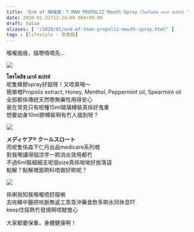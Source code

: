 ```yaml
---
title: 'End of 喉嚨痕：T.MAN PROPOLIZ Mouth Spray（โพรโพลิซ เมาท์ สเปรย์）'
date: 2020-01-31T13:24:00.004+08:00
draft: false
aliases: [ "/2020/01/end-of-tman-propoliz-mouth-spray.html" ]
tags : [lifestyle - 急救箱]
---
```


喉嚨痕痕，搵嘢噴噴先...  

![](/images/tmanpropoliz.jpg)

**โพรโพลิซ เมาท์ สเปรย์**  
呢隻蜂膠spray好掂呀！又唔臭喎～  
簡單嘅Propolis extract, Honey, Menthol, Peppermint oil, Spearmint oil  
全部都係傳統天然嘢無藥性用得安心  
衰在常見只有呢種15ml玻璃樽裝真係好鬼重  
想要幼身10ml膠樽裝啊有冇人搵到呀？  

![](/images/tmanpropoliz1.jpg)

**メディケア® クールスロート**  
而呢隻係森下仁丹出品medicare系列嘅  
對我嚟講得個涼字一啲消炎效用都冇  
不過6ml裝細細支呢個size真係啱啱好放落袋  
點解？點解裡面啲料唔做好啲呢？  

![](/images/tmanpropoliz2.jpg)

係喇我知我喉嚨唔舒服喇  
去咗睇中醫把咗脈無返工乖乖沖藥食飲多啲水同休息吓  
keep住探熱冇發燒啊唔駛擔心  
  
  
大家都要保重，身體健康啊！